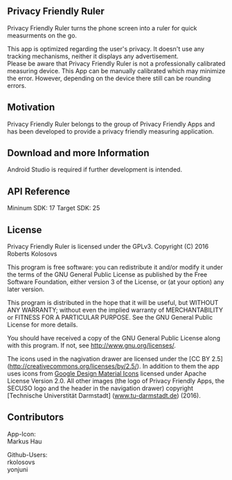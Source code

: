 ## Privacy Friendly Ruler

Privacy Friendly Ruler turns the phone screen into a ruler for quick measurments on the go.

This app is optimized regarding the user's privacy. It doesn't use any tracking mechanisms, neither it displays any advertisement.<br />
Please be aware that Privacy Friendly Ruler is not a professionally calibrated measuring device. This App can be manually calibrated which may minimize the error. However, depending on the device there still can be rounding errors.

## Motivation

Privacy Friendly Ruler belongs to the group of Privacy Friendly Apps and has been developed to provide a privacy friendly measuring application.

## Download and more Information

Android Studio is required if further development is intended. 

## API Reference

Mininum SDK: 17 Target SDK: 25 

## License

Privacy Friendly Ruler is licensed under the GPLv3. 
Copyright (C) 2016 Roberts Kolosovs

This program is free software: you can redistribute it and/or modify
it under the terms of the GNU General Public License as published by
the Free Software Foundation, either version 3 of the License, or
(at your option) any later version.

This program is distributed in the hope that it will be useful,
but WITHOUT ANY WARRANTY; without even the implied warranty of
MERCHANTABILITY or FITNESS FOR A PARTICULAR PURPOSE.  See the
GNU General Public License for more details.

You should have received a copy of the GNU General Public License
along with this program. If not, see <http://www.gnu.org/licenses/>.

The icons used in the nagivation drawer are licensed under the [CC BY 2.5] (http://creativecommons.org/licenses/by/2.5/). In addition to them the app uses icons from [Google Design Material Icons](https://design.google.com/icons/index.html) licensed under Apache License Version 2.0. All other images (the logo of Privacy Friendly Apps, the SECUSO logo and the header in the navigation drawer) copyright [Technische Universtität Darmstadt] (www.tu-darmstadt.de) (2016).

## Contributors

App-Icon: <br />
Markus Hau<br />

Github-Users: <br />
rkolosovs <br />
yonjuni
